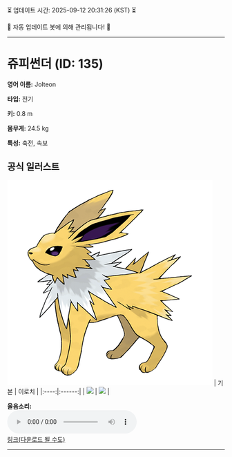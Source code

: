 
⏳ 업데이트 시간: 2025-09-12 20:31:26 (KST) ⏳

🤖 자동 업데이트 봇에 의해 관리됩니다! 🤖

---

# 쥬피썬더 (ID: 135)
**영어 이름:** Jolteon

**타입:** 전기

**키:** 0.8 m

**몸무게:** 24.5 kg

**특성:** 축전, 속보

## 공식 일러스트
![](https://raw.githubusercontent.com/PokeAPI/sprites/master/sprites/pokemon/other/official-artwork/135.png)
| 기본 | 이로치 |
|:----:|:------:|
| <img src="http://play.pokemonshowdown.com/sprites/ani/jolteon.gif" width="200"> | <img src="http://play.pokemonshowdown.com/sprites/ani-shiny/jolteon.gif" width="200"> |

**울음소리:**<br><audio controls src="https://raw.githubusercontent.com/PokeAPI/cries/main/cries/pokemon/latest/135.ogg"></audio><br> [링크(다운로드 될 수도)](https://raw.githubusercontent.com/PokeAPI/cries/main/cries/pokemon/latest/135.ogg)


---
